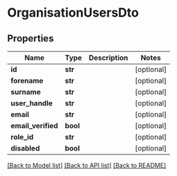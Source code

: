 # OrganisationUsersDto


## Properties
Name | Type | Description | Notes
------------ | ------------- | ------------- | -------------
**id** | **str** |  | [optional] 
**forename** | **str** |  | [optional] 
**surname** | **str** |  | [optional] 
**user_handle** | **str** |  | [optional] 
**email** | **str** |  | [optional] 
**email_verified** | **bool** |  | [optional] 
**role_id** | **str** |  | [optional] 
**disabled** | **bool** |  | [optional] 

[[Back to Model list]](../README.md#documentation-for-models) [[Back to API list]](../README.md#documentation-for-api-endpoints) [[Back to README]](../README.md)


